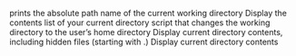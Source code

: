prints the absolute path name of the current working directory
Display the contents list of your current directory
script that changes the working directory to the user’s home directory
Display current directory contents, including hidden files (starting with .)
Display current directory contents
